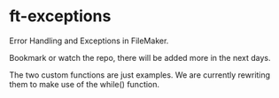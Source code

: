 # ft-exceptions
Error Handling and Exceptions in FileMaker.



Bookmark or watch the repo, there will be added more in the next days. 



The two custom functions are just examples. We are currently rewriting them to make use of the while() function.
